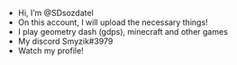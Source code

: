 - Hi, I’m @SDsozdatel
- On this account, I will upload the necessary things!
- I play geometry dash (gdps), minecraft and other games
- My discord Smyzik#3979
- Watch my profile!

<!---
SDsozdatel/SDsozdatel is a ✨ special ✨ repository because its `README.md` (this file) appears on your GitHub profile.
You can click the Preview link to take a look at your changes.
--->

